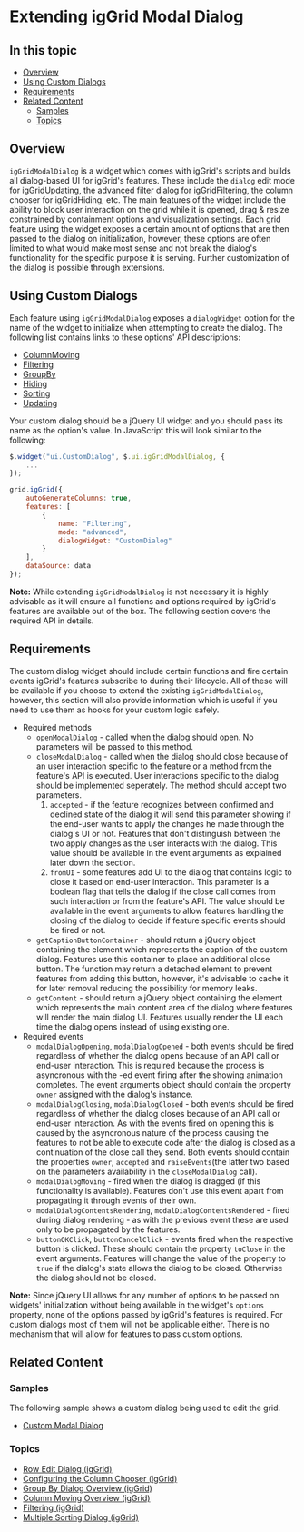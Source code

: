 ﻿<!--
|metadata|
{
	"fileName": "extending-iggrid-modal-dialog",
	"controlName": "igGrid",
	"tags": ["Getting Started","Grids","How to"]
}
|metadata|
-->

# Extending igGrid Modal Dialog

## In this topic

- [Overview](#overview)
- [Using Custom Dialogs](#using-custom-dialogs)
- [Requirements](#requirements)
- [Related Content](#related-content)
    -   [Samples](#samples)
    -   [Topics](#topics)

## <a id="overview"></a> Overview
`igGridModalDialog` is a widget which comes with igGrid's scripts and builds all dialog-based UI for igGrid's features. These include the `dialog` edit mode for igGridUpdating, the advanced filter dialog for igGridFiltering, the column chooser for igGridHiding, etc. The main features of the widget include the ability to block user interaction on the grid while it is opened, drag & resize constrained by containment options and visualization settings. Each grid feature using the widget exposes a certain amount of options that are then passed to the dialog on initialization, however, these options are often limited to what would make most sense and not break the dialog's functionality for the specific purpose it is serving. Further customization of the dialog is possible through extensions.

## <a id="using-custom-dialogs"></a> Using Custom Dialogs
Each feature using `igGridModalDialog` exposes a `dialogWidget` option for the name of the widget to initialize when attempting to create the dialog. The following list contains links to these options' API descriptions:

- [ColumnMoving](%%jQueryApiUrl%%/ui.iggridcolumnmoving#options:dialogWidget)
- [Filtering](%%jQueryApiUrl%%/ui.iggridfiltering#options:dialogWidget)
- [GroupBy](%%jQueryApiUrl%%/ui.iggridgroupby#options:dialogWidget)
- [Hiding](%%jQueryApiUrl%%/ui.iggridhiding#options:dialogWidget)
- [Sorting](%%jQueryApiUrl%%/ui.iggridsorting#options:dialogWidget)
- [Updating](%%jQueryApiUrl%%/ui.iggridupdating#options:dialogWidget)

Your custom dialog should be a jQuery UI widget and you should pass its name as the option's value. In JavaScript this will look similar to the following:

```js
$.widget("ui.CustomDialog", $.ui.igGridModalDialog, {
	...
});

grid.igGrid({
	autoGenerateColumns: true,
	features: [
		{
			name: "Filtering",
			mode: "advanced",
			dialogWidget: "CustomDialog"
		}
	],
	dataSource: data
});
```
**Note:** While extending `igGridModalDialog` is not necessary it is highly advisable as it will ensure all functions and options required by igGrid's features are available out of the box. The following section covers the required API in details.

## <a id="requirements"></a> Requirements

The custom dialog widget should include certain functions and fire certain events igGrid's features subscribe to during their lifecycle. All of these will be available if you choose to extend the existing `igGridModalDialog`, however, this section will also provide information which is useful if you need to use them as hooks for your custom logic safely.

- Required methods
  - `openModalDialog` - called when the dialog should open. No parameters will be passed to this method.
  - `closeModalDialog` - called when the dialog should close because of an user interaction specific to the feature or a method from the feature's API is executed. User interactions specific to the dialog should be implemented seperately. The method should accept two parameters.
    1. `accepted` - if the feature recognizes between confirmed and declined state of the dialog it will send this parameter showing if the end-user wants to apply the changes he made through the dialog's UI or not. Features that don't distinguish between the two apply changes as the user interacts with the dialog. This value should be available in the event arguments as explained later down the section.
    2. `fromUI` - some features add UI to the dialog that contains logic to close it based on end-user interaction. This parameter is a boolean flag that tells the dialog if the close call comes from such interaction or from the feature's API. The value should be available in the event arguments to allow features handling the closing of the dialog to decide if feature specific events should be fired or not.
  - `getCaptionButtonContainer` - should return a jQuery object containing the element which represents the caption of the custom dialog. Features use this container to place an additional close button. The function may return a detached element to prevent features from adding this button, however, it's advisable to cache it for later removal reducing the possibility for memory leaks.
  - `getContent` - should return a jQuery object containing the element which represents the main content area of the dialog where features will render the main dialog UI. Features usually render the UI each time the dialog opens instead of using existing one.
- Required events
  - `modalDialogOpening`, `modalDialogOpened` - both events should be fired regardless of whether the dialog opens because of an API call or end-user interaction. This is required because the process is asyncronous with the -ed event firing after the showing animation completes. The event arguments object should contain the property `owner` assigned with the dialog's instance.
  - `modalDialogClosing`, `modalDialogClosed` - both events should be fired regardless of whether the dialog closes because of an API call or end-user interaction. As with the events fired on opening this is caused by the asyncronous nature of the process causing the features to not be able to execute code after the dialog is closed as a continuation of the close call they send. Both events should contain the properties `owner`, `accepted` and `raiseEvents`(the latter two based on the parameters availability in the `closeModalDialog` call).
  - `modalDialogMoving` - fired when the dialog is dragged (if this functionality is available). Features don't use this event apart from propagating it through events of their own.
  - `modalDialogContentsRendering`, `modalDialogContentsRendered` - fired during dialog rendering - as with the previous event these are used only to be propagated by the features.
  - `buttonOKClick`, `buttonCancelClick` - events fired when the respective button is clicked. These should contain the property `toClose` in the event arguments. Features will change the value of the property to `true` if the dialog's state allows the dialog to be closed. Otherwise the dialog should not be closed.

**Note:** Since jQuery UI allows for any number of options to be passed on widgets' initialization without being available in the widget's `options` property, none of the options passed by igGrid's features is required. For custom dialogs most of them will not be applicable either. There is no mechanism that will allow for features to pass custom options.

## <a id="related-content"></a> Related Content

### <a id="samples"></a>Samples

The following sample shows a custom dialog being used to edit the grid.

- [Custom Modal Dialog](%%SamplesUrl%%/grid/custom-modal-dialog)

### <a id="topics"></a> Topics

-   [Row Edit Dialog (igGrid)](igGrid-Updating-RowEditDialog-LandingPage.html)
-   [Configuring the Column Chooser (igGrid)](igGrid-Hiding-Column-Chooser.html)
-   [Group By Dialog Overview (igGrid)](igGrid-Group-By-Dialog-Overview.html)
-   [Column Moving Overview (igGrid)](igGrid-ColumnMoving-Overview.html)
-   [Filtering (igGrid)](igGrid-Filtering.html)
-   [Multiple Sorting Dialog (igGrid)](igGrid-Multiple-Sorting-Dialog.html)